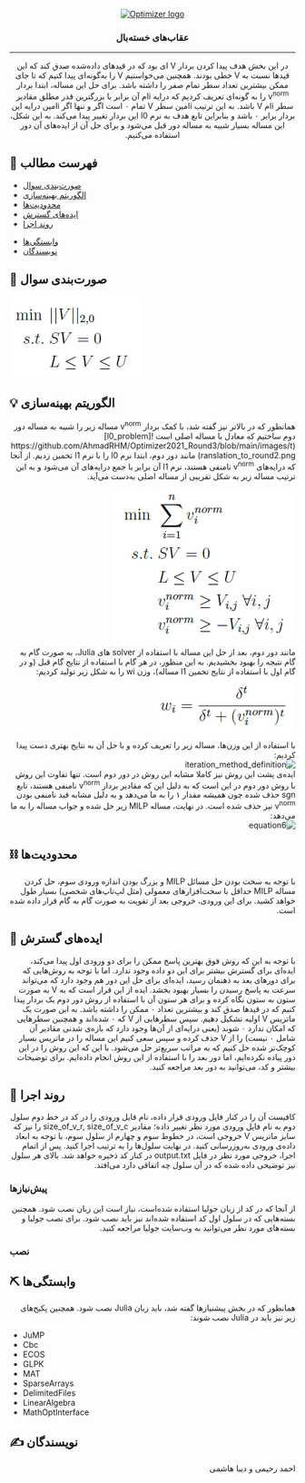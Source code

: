 <p align="center">
  <a href="" rel="noopener">
 <img src="http://optimizer.math.sharif.edu/wp-content/uploads/2021/02/optimizer.png" alt="Optimizer logo"></a>
</p>
<h3 align="center">عقاب‌های خسته‌بال</h3>

---

<div dir = "rtl">
<p align="center"> در این بخش هدف پیدا کردن بردار
  V
  ای بود که در قیدهای داده‌شده صدق کند که این قیدها نسبت به 
  V
  خطی بودند. همچنین می‌خواستیم 
  V
  را به‌گونه‌ای پیدا کنیم که تا جای ممکن بیشترین تعداد سطر تمام صفر را داشته باشد.
  برای حل این مساله، ابتدا بردار 
  v<sup>norm</sup>
  را به گونه‌ای تعریف کردیم که درایه iام آن برابر با بزرگترین قدر مطلق مقادیر سطر iام V باشد.
  به این ترتیب iامین سطر V تمام ۰ است اگر و تنها اگر iامین درایه این بردار برابر ۰ باشد و بنابراین تابع هدف به نرم l0 این بردار تغییر پیدا می‌کند.
  به این شکل، این مساله بسیار شبیه به مساله دور قبل می‌شود و برای حل آن از ایده‌های آن دور استفاده می‌کنیم.
    <br> 
</p>
 </div>

## 📝 فهرست مطالب
- [صورت‌بندی سوال](#problem_statement)
- [الگوریتم بهینه‌سازی](#idea)
- [محدودیت‌ها](#limitations)
- [ایده‌های گسترش](#future_scope)
- [روند اجرا](#getting_started)
<!--- - [نحوه استفاده](#usage) --->
- [وابستگی‌ها](#tech_stack)
- [نویسندگان](#authors)
<!--- - [قدردانی](#acknowledgments) --->

## 🧐 صورت‌بندی سوال <a name = "problem_statement"></a>
![main_problem](https://github.com/AhmadRHM/Optimizer2021_Round3/blob/main/images/main_problem.png)

## 💡 الگوریتم بهینه‌سازی <a name = "idea"></a>
<div dir = "rtl">
 همانطور که در بالاتر نیز گفته شد، با کمک بردار 
 v<sup>norm</sup>
 مساله زیر را شبیه به مساله دور دوم ساختیم که معادل با مساله اصلی است
![l0_problem](https://github.com/AhmadRHM/Optimizer2021_Round3/blob/main/images/translation_to_round2.png)  
  مانند دور دوم، ابتدا نرم l0 را با نرم l1 تخمین زدیم. از آنجا که درایه‌های
  v<sup>norm</sup>
  نامنفی هستند، نرم l1 آن برابر با جمع درایه‌های آن می‌شود و به این ترتیب مساله زیر به شکل تقریبی از مساله اصلی به‌دست می‌آید.

![l1_problem_lp](https://github.com/AhmadRHM/Optimizer2021_Round3/blob/main/images/l1.png)    
  مانند دور دوم، بعد از حل این مساله با استفاده از solver های Julia، به صورت گام به گام نتیجه را بهبود بخشیدیم. به این منظور، در هر گام با استفاده از نتایج گام قبل (و در گام اول با استفاده از نتایج تخمین l1 مساله)، وزن wi را به شکل زیر تولید کردیم:  
  ![wi_definition](https://github.com/AhmadRHM/Optimizer2021_Round3/blob/main/images/definition_w.png)  
  با استفاده از این وزن‌ها، مساله زیر را تعریف کرده و با حل آن به نتایج بهتری دست پیدا کردیم:  
  ![iteration_method_definition](https://github.com/AhmadRHM/Optimizer2021_Round2/blob/main/images/iteration_problem.png)   
  ایده‌ی پشت این روش نیز کاملا مشابه این روش در دور دوم است. تنها تفاوت این روش با روش دور دوم در این است که به دلیل این که مقادیر بردار
  v<sup>norm</sup>
  نامنفی هستند، تابع sgn حذف شده چون همیشه مقدار ۱ را به ما می‌دهد و به دلیل مشابه قید نامنفی بودن v<sup>norm</sup> نیز حذف شده است.
  در نهایت، مساله MILP زیر حل شده و جواب مساله را به ما می‌دهد:  
![equation6](https://github.com/AhmadRHM/Optimizer2021_Round2/blob/main/images/MILP_problem.png)  
</div>

## ⛓️ محدودیت‌ها <a name = "limitations"></a>
  <div dir = "rtl">
  با توجه به سخت بودن حل مسائل MILP و بزرگ بودن اندازه ورودی سوم، حل کردن مساله MILP حداقل با سخت‌افزارهای معمولی (مثل لپ‌تاپ‌های شخصی) بسیار طول خواهد کشید. برای این ورودی، خروجی بعد از تقویت به صورت گام به گام قرار داده شده است.
  </div>
  
## 🚀 ایده‌های گسترش <a name = "future_scope"></a>
<div dir = "rtl">
با توجه به این که روش فوق بهترین پاسخ ممکن را برای دو ورودی اول پیدا می‌کند، ایده‌ای برای گسترش بیشتر برای این دو داده وجود ندارد.  
اما با توجه به روش‌هایی که برای دورهای بعد به ذهنمان رسید، ایده‌ای برای حل این دور هم وجود دارد که می‌تواند سرعت به پاسخ رسیدن را بسیار بهبود بخشد.
ایده از این قرار است که به V به صورت ستون به ستون نگاه کرده و برای هر ستون آن با استفاده از روش دور دوم یک بردار پیدا کنیم که در قیدها صدق کند و بیشترین تعداد ۰ ممکن را داشته باشد.
به این صورت یک ماتریس V اولیه تشکیل دهیم. سپس سطرهایی از V که ۰ شده‌اند و همچنین سطرهایی که امکان ندارد ۰ شوند (یعنی درایه‌ای از آن‌ها وجود دارد که بازه‌ی شدنی مقادیر آن شامل ۰ نیست) را از V حذف کرده و سپس سعی کنیم این مساله را در ماتریس بسیار کوچک‌تر شده حل کنیم که به مراتب سریع‌تر حل می‌شود.
با این که این روش را در این دور پیاده نکرده‌ایم، اما دور بعد را با استفاده از این روش انجام داده‌ایم. برای توضیحات بیشتر و کد، می‌توانید به دور بعد مراجعه کنید.
</div>

## 🏁 روند اجرا <a name = "getting_started"></a>
<div dir = "rtl">
کافیست آن را در کنار فایل ورودی قرار داده، نام فایل ورودی را در کد در خط دوم سلول دوم به نام فایل ورودی مورد نظر تغییر داده؛ مقادیر size_of_v_r, size_of_v_c  را نیز که سایز ماتریس V خروجی است، در خطوط سوم و چهارم از سلول سوم، با توجه به ابعاد داده‌ی ورودی به‌روزرسانی کنید. در نهایت سلول‌ها را به ترتیب اجرا کنید. پس از اتمام اجرا، خروجی مورد نظر در فایل output.txt در کنار کد ذخیره خواهد شد.
بالای هر سلول نیز توضیحی داده شده که در آن سلول چه اتفاقی دارد می‌افتد.
</div>

### پیش‌نیازها
<div dir = "rtl">
  از آنجا که در کد از زبان جولیا استفاده شده‌است، نیاز است این زبان نصب شود. همچنین بسته‌هایی که در سلول اول کد استفاده شده‌اند نیز باید نصب شود. برای نصب جولیا و بسته‌های مورد نظر می‌توانید به وب‌سایت جولیا مراجعه کنید.
  </div>

### نصب

## ⛏️ وابستگی‌ها <a name = "tech_stack"></a>
<div dir = "rtl">
همانطور که در بخش پیشنیازها گفته شد، باید زبان Julia نصب شود.
  همچنین پکیج‌های زیر نیز باید در Julia نصب شوند:
</div>
  
  
* JuMP
* Cbc
* ECOS
* GLPK
* MAT
* SparseArrays
* DelimitedFiles 
* LinearAlgebra
* MathOptInterface

## ✍️ نویسندگان <a name = "authors"></a>
<div dir = "rtl">
 احمد رحیمی و دیبا هاشمی
</div>
<!---## 🎉 قدردانی <a name = "acknowledgments"></a>
تشکر از هر کسی که به نحوی در گسترش این کد به شما کمک کرده است
--->
